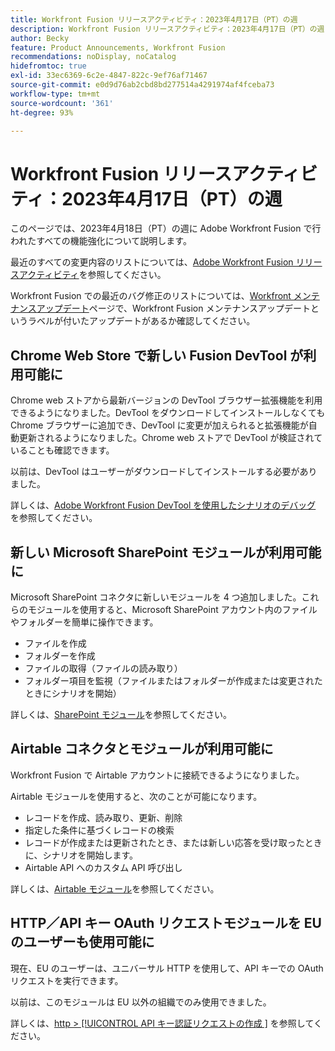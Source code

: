 ```yaml
---
title: Workfront Fusion リリースアクティビティ：2023年4月17日（PT）の週
description: Workfront Fusion リリースアクティビティ：2023年4月17日（PT）の週
author: Becky
feature: Product Announcements, Workfront Fusion
recommendations: noDisplay, noCatalog
hidefromtoc: true
exl-id: 33ec6369-6c2e-4847-822c-9ef76af71467
source-git-commit: e0d9d76ab2cbd8bd277514a4291974af4fceba73
workflow-type: tm+mt
source-wordcount: '361'
ht-degree: 93%

---
```


# Workfront Fusion リリースアクティビティ：2023年4月17日（PT）の週

このページでは、2023年4月18日（PT）の週に Adobe Workfront Fusion で行われたすべての機能強化について説明します。

最近のすべての変更内容のリストについては、[Adobe Workfront Fusion リリースアクティビティ](/help/workfront-fusion/fusion-product-releases/fusion-release-activity.md)を参照してください。

Workfront Fusion での最近のバグ修正のリストについては、[Workfront メンテナンスアップデート](https://experienceleague.adobe.com/docs/workfront-known-issues/releases/current-updates.html?lang=ja)ページで、Workfront Fusion メンテナンスアップデートというラベルが付いたアップデートがあるか確認してください。

## Chrome Web Store で新しい Fusion DevTool が利用可能に

Chrome web ストアから最新バージョンの DevTool ブラウザー拡張機能を利用できるようになりました。DevTool をダウンロードしてインストールしなくても Chrome ブラウザーに追加でき、DevTool に変更が加えられると拡張機能が自動更新されるようになりました。Chrome web ストアで DevTool が検証されていることも確認できます。

以前は、DevTool はユーザーがダウンロードしてインストールする必要がありました。

詳しくは、[Adobe Workfront Fusion DevTool を使用したシナリオのデバッグ ](/help/workfront-fusion/manage-scenarios/debug-a-scenario.md) を参照してください。

## 新しい Microsoft SharePoint モジュールが利用可能に

Microsoft SharePoint コネクタに新しいモジュールを 4 つ追加しました。これらのモジュールを使用すると、Microsoft SharePoint アカウント内のファイルやフォルダーを簡単に操作できます。

* ファイルを作成
* フォルダーを作成
* ファイルの取得（ファイルの読み取り）
* フォルダー項目を監視（ファイルまたはフォルダーが作成または変更されたときにシナリオを開始）

詳しくは、[SharePoint モジュール](/help/workfront-fusion/references/apps-and-modules/third-party-connectors/sharepoint-modules.md)を参照してください。

## Airtable コネクタとモジュールが利用可能に

Workfront Fusion で Airtable アカウントに接続できるようになりました。

Airtable モジュールを使用すると、次のことが可能になります。

* レコードを作成、読み取り、更新、削除
* 指定した条件に基づくレコードの検索
* レコードが作成または更新されたとき、または新しい応答を受け取ったときに、シナリオを開始します。
* Airtable API へのカスタム API 呼び出し

詳しくは、[Airtable モジュール](/help/workfront-fusion/references/apps-and-modules/third-party-connectors/airtable-modules.md)を参照してください。

## HTTP／API キー OAuth リクエストモジュールを EU のユーザーも使用可能に

現在、EU のユーザーは、ユニバーサル HTTP を使用して、API キーでの OAuth リクエストを実行できます。

以前は、このモジュールは EU 以外の組織でのみ使用できました。

詳しくは、[http > [!UICONTROL API キー認証リクエストの作成 ]](/help/workfront-fusion/references/apps-and-modules/universal-connectors/http-module-make-an-api-key-auth-request.md) を参照してください。
